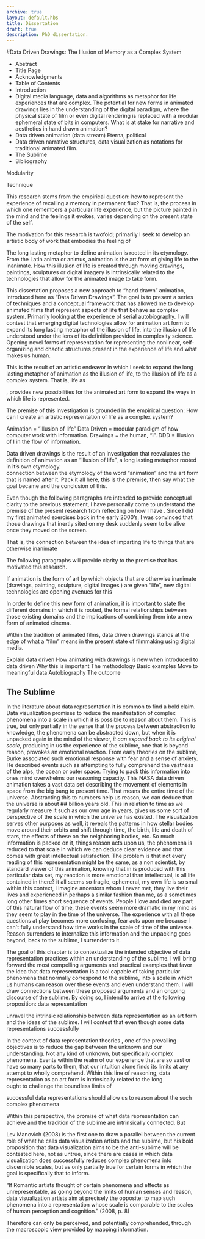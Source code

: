```yaml
---
archive: true
layout: default.hbs
title: Dissertation
draft: true
description: PhD dissertation.
---
```

#Data Driven Drawings: The Illusion of Memory as a Complex System

- Abstract
- Title Page
- Acknowledgments
- Table of Contents
- Introduction
- Digital media language, data and algorithms as metaphor for life experiences that are complex. The potential for new forms in animated drawings lies in the understanding of the digital paradigm, where the physical state of film or even digital rendering is replaced with a modular ephemeral state of bits in computers. What is at stake for narrative and aesthetics in hand drawn animation?
- Data driven animation (data stream) Eterna, political
- Data driven narrative structures, data visualization as notations for traditional animated film.
- The Sublime
- Bibliography

Modularity

Technique

This research stems from the empirical question: how to represent the experience of recalling a memory in permanent flux? That is, the process in which one remembers a particular life experience, but the picture painted in the mind and the feelings it evokes, varies depending on the present state of the self. 

 The motivation for this research is twofold; primarily I seek to develop an artistic body of work that embodies the feeling of 


The long lasting metaphor to define animation is rooted in its etymology. From the Latin anima or animus, animation is the art form of giving life to the inanimate. 
How this illusion of life is created through moving drawings, paintings, sculptures or digital imagery is intrinsically related to the technologies that allow for the animated image to take form.  


This dissertation proposes a new approach to “hand drawn”   animation, introduced here as “Data Driven Drawings”.  The goal is to present a series of techniques and a conceptual framework that has allowed me to develop animated films that represent aspects of life that behave as complex system. Primarily looking at the experience of serial autobiography. I will contest that emerging digital technologies allow for animation art form to expand its long lasting metaphor of the illusion of life, into the illusion of life understood under the lens of its definition provided in complexity science. Opening novel forms of representation for representing the nonlinear, self-organizing and chaotic structures present in the experience of life and what makes us human. 


This is the result of an artistic endeavor in which I seek to expand the long lasting metaphor of animation as the illusion of life, to the illusion of life as a complex system. That is, life as 

, provides new possibilities for the animated art form to expand the ways in which life is represented. 
 
The premise of this investigation is grounded in the empirical question: How can I create an artistic representation of life as a complex system? 

Animation = “Illusion of life”
Data Driven = modular paradigm of how computer work with information.
Drawings = the human, “I”.
DDD = Illusion of I in the flow of information.

Data driven drawings is the result of an investigation that reevaluates the definition of animation as an “illusion of life”, a long lasting metaphor rooted in it’s own etymology.   
connection between the etymology of the word “animation” and the art form that is named after it. 
Pack it all here, this is the premise, then say what the goal became and the conclusion of this.

Even though the following paragraphs are intended to provide conceptual clarity to the previous statement, I have personally come to understand the premise of the present research from reflecting on how I have . 
Since I did my first animated exercises back in the early 2000’s, I was convinced that those drawings that inertly sited on my desk suddenly seem to be alive once they moved on the screen. 

That is, the connection between the idea of imparting life to things that are otherwise inanimate 

The following paragraphs will provide clarity to the premise that has motivated this research. 

If animation is the form of art by which objects that are otherwise inanimate (drawings, painting, sculpture, digital images ) are given “life”, new digital technologies are opening avenues for this 

In order to define this new form of animation, it is important to state the different domains in which it is rooted, the formal relationships between those existing domains and the implications of combining them into a new form of animated cinema. 

Within the tradition of animated films, data driven drawings stands at the edge of what a “film” means in the present state of filmmaking using digital media. 

Explain data driven
How animating with drawings is new when introduced to data driven
Why this is important
The methodology
Basic examples
Move to meaningful data
Autobiography
The outcome 










## The Sublime

In the literature about data representation it is common to find a bold claim. Data visualization promises to reduce the manifestation of complex phenomena into a scale in which it is possible to reason about them. This is true, but only partially in the sense that the process between abstraction to knowledge, the phenomena can be abstracted down, but when it is unpacked again in the mind of the viewer, *it can expand back to its original scale*, producing in us the experience of the sublime, one that is beyond reason, provokes an emotional reaction. From early theories on the sublime, Burke associated such emotional response with fear and a sense of anxiety. He described events such as attempting to fully comprehend the vastness of the alps, the ocean or outer space. Trying to pack this information into ones mind overwhelms our reasoning capacity. This NASA data driven animation takes a vast data set describing the movement of elements in space from the big bang to present time. That means the entire time of the universe. Abstracting this to numbers help us reason, we can deduce that the universe is about ## billion years old. This in relation to time as we regularly measure it such as our own age in years, gives us some sort of perspective of the scale in which the universe has existed. The visualization serves other purposes as well, it reveals the patterns in how stellar bodies move around their orbits and shift through time, the birth, life and death of stars, the effects of these on the neighboring bodies, etc. So much information is packed on it, things reason acts upon us, the phenomena is reduced to that scale in which we can deduce clear evidence and that comes with great intellectual satisfaction. The problem is that not every reading of this representation might be the same, as a non scientist, by standard viewer of this animation, knowing that in is produced with this particular data set, my reaction is more emotional than intellectual, is all life contained in there? it all seems so fragile, ephemeral, my own life is so small within this context, i imagine ancestors whom I never met, they live their lives and experienced in perhaps a similar fashion than me, as a sometimes long other times short sequence of events. People I love and died are part of this natural flow of time, these events seem more dramatic in my mind as they seem to play in the time of the universe. The experience with all these questions at play becomes more confusing, fear acts upon me because I can't fully understand how time works in the scale of time of the universe. Reason surrenders to internalize this information and the unpacking goes beyond, back to the sublime, I surrender to it. 

The goal of this chapter is to contextualize the intended objective of data representation practices within an understanding of the sublime. I will bring forward the most compelling arguments and practical examples that favor the idea that data representation is a tool capable of taking particular phenomena that normally correspond to the sublime, into a scale in which us humans can reason over these events and even understand them. I will draw connections between these proposed arguments and an ongoing discourse of the sublime. By doing so, I intend to arrive at the following proposition: data representation       
  
unravel the intrinsic relationship between data representation as an art form and the ideas of the sublime. I will contest that even though some data representations successfully 

In the context of data representation theories , one of the prevailing objectives is to reduce the gap between the unknown and our understanding. Not any kind of unknown, but specifically complex phenomena. Events within the realm of our experience  that are so vast or have so many parts to them, that our intuition alone finds its limits at any attempt to wholly comprehend. Within this line of reasoning, data representation as an art form is intrinsically related to the long  
 ought to challenge the boundless limits of 

successful data representations should allow us to reason about the 
 such complex phenomena      

Within this perspective, the promise of what data representation can achieve and the tradition of the sublime are intrinsically connected. But 

Lev Manovich (2008) is the first one to draw a parallel between the current role of what he calls data visualization artists and the sublime, but his bold proposition that data visualization aims to be the anti-sublime will be contested here, not as untrue, since there are cases in which data visualization does successfully reduces complex phenomena into discernible scales, but as only partially true for certain forms in which the goal is specifically that to inform. 

“If Romantic artists thought of certain phenomena and effects as unrepresentable, as going beyond the limits of human senses and reason, data visualization artists aim at precisely the opposite: to map such phenomena into a representation whose scale is comparable to the scales of human perception and cognition.” (2008, p. 8)

 
Therefore can only be perceived, and potentially comprehended, through the macroscopic view provided by mapping information.  
